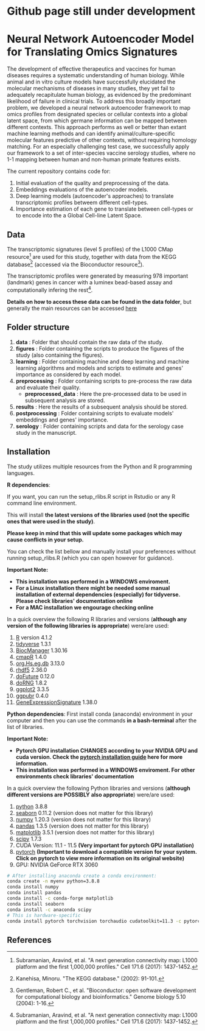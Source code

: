 # **Github page still under development**

# Neural Network Autoencoder Model for Translating Omics Signatures

The development of effective therapeutics and vaccines for human diseases requires a systematic understanding of human biology. While animal and in vitro culture models have successfully elucidated the molecular mechanisms of diseases in many studies, they yet fail to adequately recapitulate human biology, as evidenced by the predominant likelihood of failure in clinical trials. To address this broadly important problem, we developed a neural network autoencoder framework to map omics profiles from designated species or cellular contexts into a global latent space, from which germane information can be mapped between different contexts. This approach performs as well or better than extant machine learning methods and can identify animal/culture-specific molecular features predictive of other contexts, without requiring homology matching. For an especially challenging test case, we successfully apply our framework to a set of inter-species vaccine serology studies, where no 1-1 mapping between human and non-human primate features exists.

The current repository contains code for:
1. Initial evaluation of the quality and preprocessing of the data.
2. Embeddings evaluations of the autoencoder models.
3. Deep learning models (autoencoder's approaches) to translate transcriptomic profiles betweem different cell-types.
4. Importance estimation of each gene to translate between cell-types or to encode into the a Global Cell-line Latent Space.

## Data
The transcriptomic signatures (level 5 profiles) of the L1000 CMap resource[^1] are used for this study, together with data from the KEGG database[^2] (accessed via the Bioconductor resource[^3]).

The transcriptomic profiles were generated by measuring 978 important (landmark) genes in cancer with a luminex bead-based assay and computationally infering the rest[^1]. 

**Details on how to access these data can be found in the data folder**, but generally the main resources can be accessed [here](https://clue.io/data/CMap2020?fbclid=IwAR1Uc379nDYELH8lYU9MPI9TiAT3054_55g72Ymbgm7FAW7WZnPD3YBCXeI#LINCS2020)

## Folder structure
1. **data** : Folder that should contain the raw data of the study.
2. **figures** : Folder containing the scripts to produce the figures of the study (also containing the figures).
3. **learning** : Folder containing machine and deep learning and machine learning algorithms and models and scripts to estimate and genes' importance as considered by each model.
4. **preprocessing** : Folder containing scripts to pre-process the raw data and evaluate their quality.
	* **preprocessed_data** : Here the pre-processed data to be used in subsequent analysis are stored.
5. **results** : Here the results of a subsequent analysis should be stored.
6. **postprocessing** : Folder containing scripts to evaluate models' embeddings and genes' importance.
7. **serology** : Folder containing scripts and data for the serology case study in the manuscript.

## Installation
The study utilizes multiple resources from the Python and R programming languages.

**R dependencies**: 

If you want, you can run the setup_rlibs.R script in Rstudio or any R command line environment.

This will install **the latest versions of the libraries used (not the specific ones that were used in the study)**.

**Please keep in mind that this will update some packages which may cause conflicts in your setup.**

You can check the list bellow and manually install your preferences without running setup_rlibs.R (which you can open however for guidance).

**Important Note:**
* **This installation was performed in a WINDOWS enviroment.** 
* **For a Linux installation there might be needed some manual installation of external dependencies (especially) for tidyverse. Please check libraries' documentation online**
* **For a MAC installation we engourage checking online**

In a quick overview the following R libraries and versions (**although any version of the following libraries is appropriate**) were/are used:
1. [R](https://cran.r-project.org/bin/windows/base/) version 4.1.2
2. [tidyverse](https://www.tidyverse.org/packages/) 1.3.1
3. [BiocManager](https://www.bioconductor.org/install/) 1.30.16
4. [cmapR](https://bioconductor.org/packages/release/bioc/html/cmapR.html) 1.4.0
5. [org.Hs.eg.db](https://bioconductor.org/packages/release/data/annotation/html/org.Hs.eg.db.html) 3.13.0
6. [rhdf5](https://bioconductor.org/packages/release/bioc/html/rhdf5.html) 2.36.0
7. [doFuture](https://cran.r-project.org/web/packages/doFuture/index.html) 0.12.0
8. [doRNG](https://cran.r-project.org/web/packages/doRNG/index.html) 1.8.2
9. [ggplot2](https://ggplot2.tidyverse.org/) 3.3.5
10. [ggpubr](https://www.rdocumentation.org/packages/ggpubr/versions/0.4.0) 0.4.0
11. [GeneExpressionSignature](https://www.bioconductor.org/packages/release/bioc/html/GeneExpressionSignature.html) 1.38.0

**Python dependencies**: 
First install conda (anaconda) environment in your computer and then you can use the commands **in a bash-terminal** after the list of libraries.

**Important Note:**
* **Pytorch GPU installation CHANGES according to your NVIDIA GPU and cuda version. Check the [pytorch installation guide](https://pytorch.org/get-started/locally/) here for more information.**
* **This installation was performed in a WINDOWS enviroment. For other environments check libraries' documentation** 

In a quick overview the following Python libraries and versions (**although different versions are POSSIBLY also appropriate**) were/are used:
1. [python](https://www.python.org/downloads/) 3.8.8
2. [seaborn](https://seaborn.pydata.org/installing.html) 0.11.2 (version does not matter for this library)
3. [numpy](https://numpy.org/install/) 1.20.3 (version does not matter for this library)
4. [pandas](https://pandas.pydata.org/docs/getting_started/install.html) 1.3.5 (version does not matter for this library)
5. [matplotlib](https://anaconda.org/conda-forge/matplotlib) 3.5.1 (version does not matter for this library)
6. [scipy](https://anaconda.org/anaconda/scipy) 1.7.3
7. CUDA Version: 11.1 - 11.5 **(Very important for pytorch GPU installation)**
8. [pytorch](https://pytorch.org/get-started/locally/) **(Important to download a compatible version for your system. Click on pytorch to view more information on its original website)**
9. GPU: NVIDIA GeForce RTX 3060

```bash
# After installing anaconda create a conda environment:
conda create -n myenv python=3.8.8
conda install numpy
conda install pandas
conda install -c conda-forge matplotlib
conda install seaborn
conda install -c anaconda scipy
# This is hardware-specific
conda install pytorch torchvision torchaudio cudatoolkit=11.3 -c pytorch
```


## References
[^1]: Subramanian, Aravind, et al. "A next generation connectivity map: L1000 platform and the first 1,000,000 profiles." Cell 171.6 (2017): 1437-1452.
[^2]: Kanehisa, Minoru. "The KEGG database." (2002): 91-101.
[^3]: Gentleman, Robert C., et al. "Bioconductor: open software development for computational biology and bioinformatics." Genome biology 5.10 (2004): 1-16.
